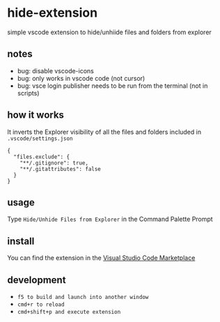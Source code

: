 # hide-extension

simple vscode extension to hide/unhiide files and folders from explorer

## notes

- bug: disable vscode-icons
- bug: only works in vscode code (not cursor)
- bug: vsce login publisher needs to be run from the terminal (not in scripts)

## how it works

It inverts the Explorer visibility of all the files and folders included in `.vscode/settings.json`

```
{
  "files.exclude": {
    "**/.gitignore": true,
    "**/.gitattributes": false
  }
}
```

## usage

Type `Hide/Unhide Files from Explorer` in the Command Palette Prompt

## install

You can find the extension in the [Visual Studio Code Marketplace](https://marketplace.visualstudio.com/items?itemName=ghostmind.hide-unhide)

## development

- `f5 to build and launch into another window`
- `cmd+r to reload`
- `cmd+shift+p and execute extension`
